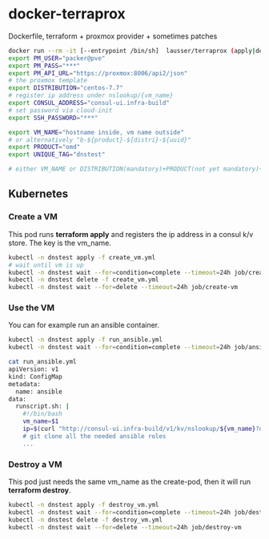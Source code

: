 # docker-terraprox
Dockerfile, terraform + proxmox provider + sometimes patches

```bash
docker run --rm -it [--entrypoint /bin/sh]  lausser/terraprox (apply|destroy)
export PM_USER="packer@pve"
export PM_PASS="***"
export PM_API_URL="https://proxmox:8006/api2/json"
# the proxmox template
export DISTRIBUTION="centos-7.7"
# register ip address under nslookup/{vm_name}
export CONSUL_ADDRESS="consul-ui.infra-build"
# set password via cloud-init
export SSH_PASSWORD="***"

export VM_NAME="hostname inside, vm name outside"
# or alternatively "b-${product}-${distri}-${uuid}"
export PRODUCT="omd"
export UNIQUE_TAG="dnstest"

# either VM_NAME or DISTRIBUTION(mandatory)+PRODUCT(not yet mandatory)+UNIQUE_TAG
```

## Kubernetes

### Create a VM
This pod runs **terraform apply** and registers the ip address in a consul k/v store. The key is the vm_name.

```bash
kubectl -n dnstest apply -f create_vm.yml
# wait until vm is up
kubectl -n dnstest wait --for=condition=complete --timeout=24h job/create-vm
kubectl -n dnstest delete -f create_vm.yml
kubectl -n dnstest wait --for=delete --timeout=24h job/create-vm
```

### Use the VM
You can for example run an ansible container.
```bash
kubectl -n dnstest apply -f run_ansible.yml
kubectl -n dnstest wait --for=condition=complete --timeout=24h job/ansible

cat run_ansible.yml
apiVersion: v1
kind: ConfigMap
metadata:
  name: ansible
data:
  runscript.sh: |
    #!/bin/bash
    vm_name=$1
    ip=$(curl "http://consul-ui.infra-build/v1/kv/nslookup/${vm_name}?dc=dc1&raw=1)
    # git clone all the needed ansible roles
    ...
```

### Destroy a VM
This pod just needs the same vm_name as the create-pod, then it will run **terraform destroy**.
```bash
kubectl -n dnstest apply -f destroy_vm.yml
kubectl -n dnstest wait --for=condition=complete --timeout=24h job/destroy-vm
kubectl -n dnstest delete -f destroy_vm.yml
kubectl -n dnstest wait --for=delete --timeout=24h job/destroy-vm
```


